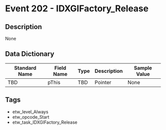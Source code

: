 # Event 202 - IDXGIFactory_Release

## Description
None

## Data Dictionary
|Standard Name|Field Name|Type|Description|Sample Value|
|---|---|---|---|---|
|TBD|pThis|TBD|Pointer|None|None|

## Tags
* etw_level_Always
* etw_opcode_Start
* etw_task_IDXGIFactory_Release